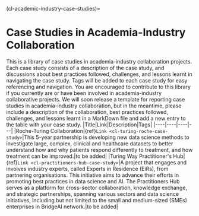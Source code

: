 (cl-academic-industry-case-studies)=
# Case Studies in Academia-Industry Collaboration
This is a library of case studies in academia-industry collaboration projects. Each case study consists of a description of the case study, and discussions about best practices followed, challenges, and lessons learnt in navigating the case study. Tags will be added to each case study for easy referencing and navigation.
You are encouraged to contribute to this library if you currently are or have been involved in academia-industry collaborative projects. We will soon release a template for reporting case studies in academia-industry collaboration, but in the meantime, please include a description of the collaboration, best practices followed, challenges, and lessons learnt in a MarkDown file and add a new entry to the table with your case study.
|Title|Link|Description|Tags|
|----|----|----|---|
|Roche-Turing Collaboration|{ref}`Link <cl-turing-roche-case-study>`|This 5-year partnership is developing new data science methods to investigate large, complex, clinical and healthcare datasets to better understand how and why patients respond differently to treatment, and how treatment can be improved.|to be added|
|Turing Way Practitioner's Hub|{ref}`Link <cl-practitioners-hub-case-study>`|A project that engages and involves industry experts, called Experts in Residence (EiRs), from partnering organisations. This initiative aims to advance their efforts in promoting best practices in data science and AI. The Practitioners Hub serves as a platform for cross-sector collaboration, knowledge exchange, and strategic partnerships, spanning various sectors and data science initiatives, including but not limited to the small and medium-sized (SMEs) enterprises in BridgeAI network.|to be added|
